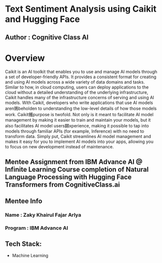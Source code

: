 # Text Sentiment Analysis using Caikit and Hugging Face

## Author : Cognitive Class AI

# Overview
Caikit is an AI toolkit that enables you to use and manage AI models through a set of developer-friendly APIs. It provides a consistent format for creating and using AI models across a wide variety of data domains and tasks. Similar to how, in cloud computing, users can deploy applications to the cloud without a detailed understanding of the underlying infrastructure, Caikit handles many of the infrastructure concerns of serving and using AI models. With Caikit, developers who write applications that use AI models aren鴠beholden to understanding the low-level details of how those models work.
Caikit鳠purpose is twofold. Not only is it meant to facilitate AI model management by making it easier to train and maintain your models, but it also facilitates AI model users頥xperience, making it possible to tap into models through familiar APIs (for example, Inference) with no need to transform data.
Simply put, Caikit streamlines AI model management and makes it easy for you to implement AI models into your apps, allowing you to focus on new development instead of maintenance.



Mentee Assignment from IBM Advance AI @ Infinite Learning
Course completion of Natural Language Processing with Hugging Face Transformers from CognitiveClass.ai
---
## Mentee Info
### Name : Zaky Khairul Fajar Arlya
### Program : IBM Advance AI

## Tech Stack:
- Machine Learning

